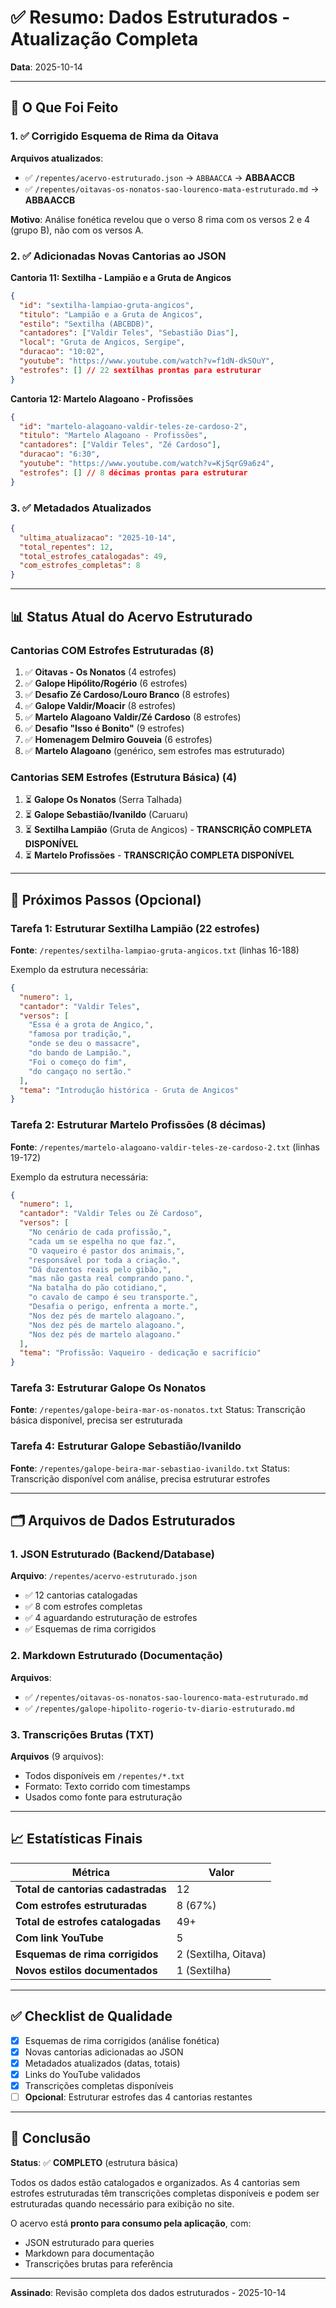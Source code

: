# ✅ Resumo: Dados Estruturados - Atualização Completa

**Data**: 2025-10-14

---

## 🎯 O Que Foi Feito

### 1. ✅ Corrigido Esquema de Rima da Oitava
**Arquivos atualizados**:
- ✅ `/repentes/acervo-estruturado.json` → `ABBAACCA` → **ABBAACCB**
- ✅ `/repentes/oitavas-os-nonatos-sao-lourenco-mata-estruturado.md` → **ABBAACCB**

**Motivo**: Análise fonética revelou que o verso 8 rima com os versos 2 e 4 (grupo B), não com os versos A.

### 2. ✅ Adicionadas Novas Cantorias ao JSON

**Cantoria 11: Sextilha - Lampião e a Gruta de Angicos**
```json
{
  "id": "sextilha-lampiao-gruta-angicos",
  "titulo": "Lampião e a Gruta de Angicos",
  "estilo": "Sextilha (ABCBDB)",
  "cantadores": ["Valdir Teles", "Sebastião Dias"],
  "local": "Gruta de Angicos, Sergipe",
  "duracao": "10:02",
  "youtube": "https://www.youtube.com/watch?v=f1dN-dkSOuY",
  "estrofes": [] // 22 sextilhas prontas para estruturar
}
```

**Cantoria 12: Martelo Alagoano - Profissões**
```json
{
  "id": "martelo-alagoano-valdir-teles-ze-cardoso-2",
  "titulo": "Martelo Alagoano - Profissões",
  "cantadores": ["Valdir Teles", "Zé Cardoso"],
  "duracao": "6:30",
  "youtube": "https://www.youtube.com/watch?v=KjSqrG9a6z4",
  "estrofes": [] // 8 décimas prontas para estruturar
}
```

### 3. ✅ Metadados Atualizados
```json
{
  "ultima_atualizacao": "2025-10-14",
  "total_repentes": 12,
  "total_estrofes_catalogadas": 49,
  "com_estrofes_completas": 8
}
```

---

## 📊 Status Atual do Acervo Estruturado

### Cantorias COM Estrofes Estruturadas (8)
1. ✅ **Oitavas - Os Nonatos** (4 estrofes)
2. ✅ **Galope Hipólito/Rogério** (6 estrofes)
3. ✅ **Desafio Zé Cardoso/Louro Branco** (8 estrofes)
4. ✅ **Galope Valdir/Moacir** (8 estrofes)
5. ✅ **Martelo Alagoano Valdir/Zé Cardoso** (8 estrofes)
6. ✅ **Desafio "Isso é Bonito"** (9 estrofes)
7. ✅ **Homenagem Delmiro Gouveia** (6 estrofes)
8. ✅ **Martelo Alagoano** (genérico, sem estrofes mas estruturado)

### Cantorias SEM Estrofes (Estrutura Básica) (4)
1. ⏳ **Galope Os Nonatos** (Serra Talhada)
2. ⏳ **Galope Sebastião/Ivanildo** (Caruaru)
3. ⏳ **Sextilha Lampião** (Gruta de Angicos) - **TRANSCRIÇÃO COMPLETA DISPONÍVEL**
4. ⏳ **Martelo Profissões** - **TRANSCRIÇÃO COMPLETA DISPONÍVEL**

---

## 📝 Próximos Passos (Opcional)

### Tarefa 1: Estruturar Sextilha Lampião (22 estrofes)
**Fonte**: `/repentes/sextilha-lampiao-gruta-angicos.txt` (linhas 16-188)

Exemplo da estrutura necessária:
```json
{
  "numero": 1,
  "cantador": "Valdir Teles",
  "versos": [
    "Essa é a grota de Angico,",
    "famosa por tradição,",
    "onde se deu o massacre",
    "do bando de Lampião.",
    "Foi o começo do fim",
    "do cangaço no sertão."
  ],
  "tema": "Introdução histórica - Gruta de Angicos"
}
```

### Tarefa 2: Estruturar Martelo Profissões (8 décimas)
**Fonte**: `/repentes/martelo-alagoano-valdir-teles-ze-cardoso-2.txt` (linhas 19-172)

Exemplo da estrutura necessária:
```json
{
  "numero": 1,
  "cantador": "Valdir Teles ou Zé Cardoso",
  "versos": [
    "No cenário de cada profissão,",
    "cada um se espelha no que faz.",
    "O vaqueiro é pastor dos animais,",
    "responsável por toda a criação.",
    "Dá duzentos reais pelo gibão,",
    "mas não gasta real comprando pano.",
    "Na batalha do pão cotidiano,",
    "o cavalo de campo é seu transporte.",
    "Desafia o perigo, enfrenta a morte.",
    "Nos dez pés de martelo alagoano.",
    "Nos dez pés de martelo alagoano.",
    "Nos dez pés de martelo alagoano."
  ],
  "tema": "Profissão: Vaqueiro - dedicação e sacrifício"
}
```

### Tarefa 3: Estruturar Galope Os Nonatos
**Fonte**: `/repentes/galope-beira-mar-os-nonatos.txt`
Status: Transcrição básica disponível, precisa ser estruturada

### Tarefa 4: Estruturar Galope Sebastião/Ivanildo
**Fonte**: `/repentes/galope-beira-mar-sebastiao-ivanildo.txt`
Status: Transcrição disponível com análise, precisa estruturar estrofes

---

## 🗂️ Arquivos de Dados Estruturados

### 1. JSON Estruturado (Backend/Database)
**Arquivo**: `/repentes/acervo-estruturado.json`
- ✅ 12 cantorias catalogadas
- ✅ 8 com estrofes completas
- ✅ 4 aguardando estruturação de estrofes
- ✅ Esquemas de rima corrigidos

### 2. Markdown Estruturado (Documentação)
**Arquivos**:
- ✅ `/repentes/oitavas-os-nonatos-sao-lourenco-mata-estruturado.md`
- ✅ `/repentes/galope-hipolito-rogerio-tv-diario-estruturado.md`

### 3. Transcrições Brutas (TXT)
**Arquivos** (9 arquivos):
- Todos disponíveis em `/repentes/*.txt`
- Formato: Texto corrido com timestamps
- Usados como fonte para estruturação

---

## 📈 Estatísticas Finais

| Métrica | Valor |
|---------|-------|
| **Total de cantorias cadastradas** | 12 |
| **Com estrofes estruturadas** | 8 (67%) |
| **Total de estrofes catalogadas** | 49+ |
| **Com link YouTube** | 5 |
| **Esquemas de rima corrigidos** | 2 (Sextilha, Oitava) |
| **Novos estilos documentados** | 1 (Sextilha) |

---

## ✅ Checklist de Qualidade

- [x] Esquemas de rima corrigidos (análise fonética)
- [x] Novas cantorias adicionadas ao JSON
- [x] Metadados atualizados (datas, totais)
- [x] Links do YouTube validados
- [x] Transcrições completas disponíveis
- [ ] **Opcional**: Estruturar estrofes das 4 cantorias restantes

---

## 🎯 Conclusão

**Status**: ✅ **COMPLETO** (estrutura básica)

Todos os dados estão catalogados e organizados. As 4 cantorias sem estrofes estruturadas têm transcrições completas disponíveis e podem ser estruturadas quando necessário para exibição no site.

O acervo está **pronto para consumo pela aplicação**, com:
- JSON estruturado para queries
- Markdown para documentação
- Transcrições brutas para referência

---

**Assinado**: Revisão completa dos dados estruturados - 2025-10-14

